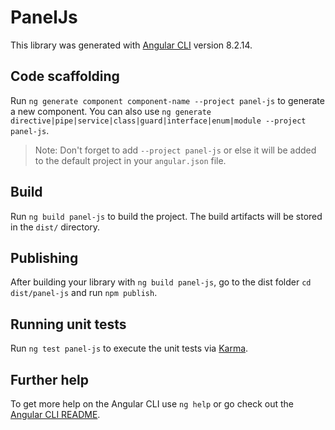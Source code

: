# PanelJs

This library was generated with [Angular CLI](https://github.com/angular/angular-cli) version 8.2.14.

## Code scaffolding

Run `ng generate component component-name --project panel-js` to generate a new component. You can also use `ng generate directive|pipe|service|class|guard|interface|enum|module --project panel-js`.
> Note: Don't forget to add `--project panel-js` or else it will be added to the default project in your `angular.json` file. 

## Build

Run `ng build panel-js` to build the project. The build artifacts will be stored in the `dist/` directory.

## Publishing

After building your library with `ng build panel-js`, go to the dist folder `cd dist/panel-js` and run `npm publish`.

## Running unit tests

Run `ng test panel-js` to execute the unit tests via [Karma](https://karma-runner.github.io).

## Further help

To get more help on the Angular CLI use `ng help` or go check out the [Angular CLI README](https://github.com/angular/angular-cli/blob/master/README.md).
